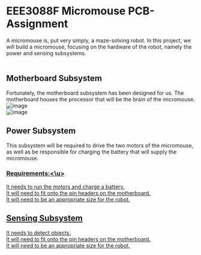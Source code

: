 # EEE3088F Micromouse PCB-Assignment

A micromouse is, put very simply, a maze-solving robot. In this project, we will build a micromouse, focusing on the hardware of the robot, namely the power and sensing subsystems. <br /> <br />

## Motherboard Subsystem 
Fortunately, the motherboard subsystem has been designed for us. The motherboard houses the processor that will be the brain of the micromouse. <br />
![image](https://github.com/a-mkader/PCB-Assignment/assets/163734726/adeade09-d0c7-4884-b129-cedc638cf4bb)<br />
![image](https://github.com/a-mkader/PCB-Assignment/assets/163734726/4fcd885a-d044-4313-a8e8-c641b3d626aa)<br />

## Power Subsystem
This subsystem will be required to drive the two motors of the micromouse, as well as be responsible for charging the battery that will supply the micromouse.
### <u>Requirements:<\u>
It needs to run the motors and charge a battery.<br />
It will need to fit onto the pin headers on the motherboard.<br />
It will need to be an appropriate size for the robot.<br />

## Sensing Subsystem
It needs to detect objects.<br />
It will need to fit onto the pin headers on the motherboard.<br />
It will need to be an appropriate size for the robot.<br />
<br />
